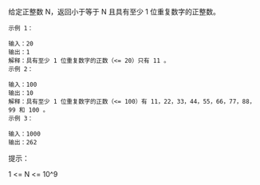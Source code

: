 给定正整数 N，返回小于等于 N 且具有至少 1 位重复数字的正整数。

 

    示例 1：
    
    输入：20
    输出：1
    解释：具有至少 1 位重复数字的正数（<= 20）只有 11 。
    示例 2：
    
    输入：100
    输出：10
    解释：具有至少 1 位重复数字的正数（<= 100）有 11，22，33，44，55，66，77，88，99 和 100 。
    示例 3：
    
    输入：1000
    输出：262
 

提示：

1 <= N <= 10^9
